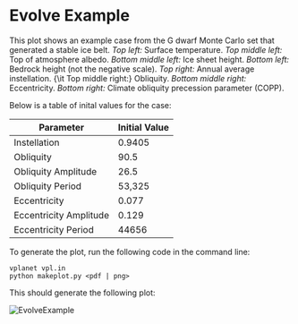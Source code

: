 # Evolve Example

This plot shows an example case from the G dwarf Monte Carlo set that generated a stable ice belt. *Top left:* Surface temperature. *Top middle left:* Top of atmosphere albedo. *Bottom middle left:* Ice sheet height. *Bottom left:* Bedrock height (not the negative scale). *Top right:* Annual average instellation. {\it Top middle right:} Obliquity. *Bottom middle right:* Eccentricity. *Bottom right:* Climate obliquity precession parameter (COPP).

Below is a table of inital values for the case:

| Parameter              | Initial Value  |
|------------------------|----------------|
| Instellation           | 0.9405         |
| Obliquity              | 90.5           |
| Obliquity Amplitude    | 26.5           |
| Obliquity Period       | 53,325         |
| Eccentricity           | 0.077          |
| Eccentricity Amplitude | 0.129          |
| Eccentricity Period    | 44656          |

To generate the plot, run the following code in the command line:
```
vplanet vpl.in
python makeplot.py <pdf | png>
```

This should generate the following plot:

![EvolveExample](https://github.com/caitlyn-wilhelm/IceSheet/blob/master/EvolveExample/Evolve_Example.png)
